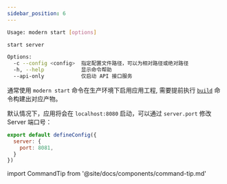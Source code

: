 ```yaml
---
sidebar_position: 6
---
```


```bash
Usage: modern start [options]

start server

Options:
  -c --config <config>  指定配置文件路径，可以为相对路径或绝对路径
  -h, --help            显示命令帮助
  --api-only            仅启动 API 接口服务
```

通常使用 `modern start` 命令在生产环境下启用应用工程, 需要提前执行 [`build`](/docs/apis/commands/mwa/build) 命令构建出对应产物。

默认情况下，应用将会在 `localhost:8080` 启动，可以通过 `server.port` 修改 Server 端口号：

```js
export default defineConfig({
  server: {
    port: 8081,
  }
})
```

import CommandTip from '@site/docs/components/command-tip.md'

<CommandTip />


